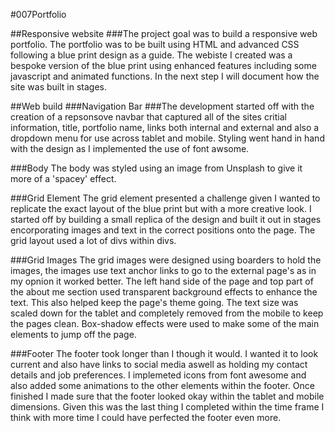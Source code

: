 #007Portfolio

##Responsive website
###The project goal was to build a responsive web portfolio. The portfolio was to be built using HTML and advanced CSS following a blue print design as a guide. The webiste I created was a bespoke version of the blue print using enhanced features including some javascript and animated functions. In the next step I will document how the site was built in stages. 

##Web build
###Navigation Bar
###The development started off with the creation of a repsonsove navbar that captured all of the sites critial information, title, portfolio name, links both internal and external and also a dropdown menu for use across tablet and mobile. Styling went hand in hand with the design as I implemented the use of font awsome. 

###Body
The body was styled using an image from Unsplash to give it more of a 'spacey' effect. 

###Grid Element
The grid element presented a challenge given I wanted to replicate the exact layout of the blue print but with a more creative look. I started off by building a small replica of the design and built it out in stages encorporating images and text in the correct positions onto the page. The grid layout used a lot of divs within divs. 

###Grid Images
The grid images were designed using boarders to hold the images, the images use text anchor links to go to the external page's as in my opnion it worked better.
The left hand side of the page and top part of the about me section used transparent background effects to enhance the text. This also helped keep the page's theme going. The text size was scaled down for the tablet and completely removed from the mobile to keep the pages clean. Box-shadow effects were used to make some of the main elements to jump off the page.

###Footer
The footer took longer than I though it would. I wanted it to look current and also have links to social media aswell as holding my contact details and job preferences. 
I implemeted icons from font awesome and also added some animations to the other elements within the footer.
Once finished I made sure that the footer looked okay within the tablet and mobile dimensions. Given this was the last thing I completed within the time frame I think with more time I could have perfected the footer even more. 

###